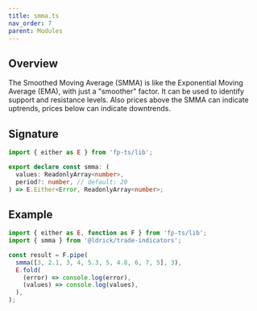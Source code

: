 ```yaml
---
title: smma.ts
nav_order: 7
parent: Modules
---
```


## Overview

The Smoothed Moving Average (SMMA) is like the Exponential Moving Average (EMA), with just a "smoother" factor. It can be used to identify support and resistance levels. Also prices above the SMMA can indicate uptrends, prices below can indicate downtrends.

## Signature

```typescript
import { either as E } from 'fp-ts/lib';

export declare const smma: (
  values: ReadonlyArray<number>,
  period?: number, // default: 20
) => E.Either<Error, ReadonlyArray<number>;
```

## Example

```typescript
import { either as E, function as F } from 'fp-ts/lib';
import { smma } from '@ldrick/trade-indicators';

const result = F.pipe(
  smma([3, 2.1, 3, 4, 5.3, 5, 4.8, 6, 7, 5], 3),
  E.fold(
    (error) => console.log(error),
    (values) => console.log(values),
  ),
);
```

